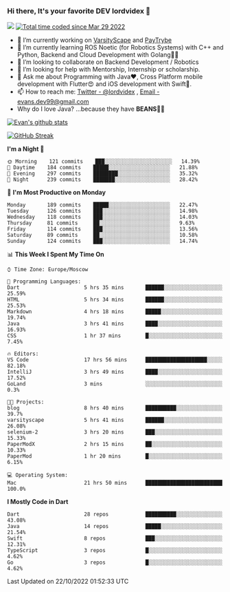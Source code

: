 ### Hi there, It's your favorite DEV lordvidex 👋
<img src="https://komarev.com/ghpvc/?username=lordvidex&label=Views&color=blue&style=plastic" /> <a href="https://wakatime.com/@0e56db35-d16b-410a-acc0-4085055304bf"><img src="https://wakatime.com/badge/user/0e56db35-d16b-410a-acc0-4085055304bf.svg" alt="Total time coded since Mar 29 2022" /></a>

- 🔭 I’m currently working on [VarsityScape](https://varsityscape.com) and [PayTrybe](https://www.paytrybe.com)
- 🌱 I’m currently learning ROS Noetic (for Robotics Systems) with C++ and Python, Backend and Cloud Development with Golang🧙🏼
- 👯 I’m looking to collaborate on Backend Development / Robotics
- 🤔 I’m looking for help with Mentorship, Internship or scholarship.
- 💬 Ask me about Programming with Java❤️, Cross Platform mobile development with Flutter😍 and iOS development with Swift🚀.
- 📫 How to reach me: [Twitter - @lordvidex](https://twitter.com/lordvidex) , [Email - evans.dev99@gmail.com](mailto:evans.dev99@gmail.com?body=Hello%20Evans,)
- Why do I love Java? ...because they have **BEANS**🤤😋

<div>
<!-- <a href="https://github.com/lordvidex">
  <img src="https://github-readme-stats.vercel.app/api/top-langs/?username=lordvidex&theme=light" />
</a>    -->
<!-- [![Top Langs](https://github-readme-stats.vercel.app/api/top-langs/?username=lordvidex)](https://github.com/lordvidex/)  -->
<a href="https://github.com/lordvidex">
 <img src="https://github-readme-stats.vercel.app/api?username=lordvidex&show_icons=true&theme=light&line_height=27" alt="Evan's github stats"/>
</a>
</div>

[![GitHub Streak](https://github-readme-streak-stats.herokuapp.com?user=lordvidex&theme=github-dark&hide_border=true)](https://git.io/streak-stats)

<!--
  <a href="https://github.com/iampawan/FlutterExampleApps">
    <img align="center" src="https://github-readme-stats.vercel.app/api/pin/?username=iampawan&repo=FlutterExampleApps&theme=light" />

  </a>
  <a href="https://github.com/iampawan/VelocityX">
   <img align="center" src="https://github-readme-stats.vercel.app/api/pin/?username=iampawan&repo=VelocityX&theme=light" />
  </a>
-->
<!--START_SECTION:waka-->
**I'm a Night 🦉** 

```text
🌞 Morning    121 commits    ███░░░░░░░░░░░░░░░░░░░░░░   14.39% 
🌆 Daytime    184 commits    █████░░░░░░░░░░░░░░░░░░░░   21.88% 
🌃 Evening    297 commits    ████████░░░░░░░░░░░░░░░░░   35.32% 
🌙 Night      239 commits    ███████░░░░░░░░░░░░░░░░░░   28.42%

```
📅 **I'm Most Productive on Monday** 

```text
Monday       189 commits    █████░░░░░░░░░░░░░░░░░░░░   22.47% 
Tuesday      126 commits    ███░░░░░░░░░░░░░░░░░░░░░░   14.98% 
Wednesday    118 commits    ███░░░░░░░░░░░░░░░░░░░░░░   14.03% 
Thursday     81 commits     ██░░░░░░░░░░░░░░░░░░░░░░░   9.63% 
Friday       114 commits    ███░░░░░░░░░░░░░░░░░░░░░░   13.56% 
Saturday     89 commits     ██░░░░░░░░░░░░░░░░░░░░░░░   10.58% 
Sunday       124 commits    ███░░░░░░░░░░░░░░░░░░░░░░   14.74%

```


📊 **This Week I Spent My Time On** 

```text
⌚︎ Time Zone: Europe/Moscow

💬 Programming Languages: 
Dart                     5 hrs 35 mins       ██████░░░░░░░░░░░░░░░░░░░   25.59% 
HTML                     5 hrs 34 mins       ██████░░░░░░░░░░░░░░░░░░░   25.53% 
Markdown                 4 hrs 18 mins       █████░░░░░░░░░░░░░░░░░░░░   19.74% 
Java                     3 hrs 41 mins       ████░░░░░░░░░░░░░░░░░░░░░   16.93% 
CSS                      1 hr 37 mins        █░░░░░░░░░░░░░░░░░░░░░░░░   7.45%

🔥 Editors: 
VS Code                  17 hrs 56 mins      ████████████████████░░░░░   82.18% 
IntelliJ                 3 hrs 49 mins       ████░░░░░░░░░░░░░░░░░░░░░   17.52% 
GoLand                   3 mins              ░░░░░░░░░░░░░░░░░░░░░░░░░   0.3%

🐱‍💻 Projects: 
blog                     8 hrs 40 mins       ██████████░░░░░░░░░░░░░░░   39.7% 
varsityscape             5 hrs 41 mins       ██████░░░░░░░░░░░░░░░░░░░   26.08% 
selenium-2               3 hrs 20 mins       ███░░░░░░░░░░░░░░░░░░░░░░   15.33% 
PaperModX                2 hrs 15 mins       ██░░░░░░░░░░░░░░░░░░░░░░░   10.33% 
PaperMod                 1 hr 20 mins        █░░░░░░░░░░░░░░░░░░░░░░░░   6.15%

💻 Operating System: 
Mac                      21 hrs 50 mins      █████████████████████████   100.0%

```

**I Mostly Code in Dart** 

```text
Dart                     28 repos            ██████████░░░░░░░░░░░░░░░   43.08% 
Java                     14 repos            █████░░░░░░░░░░░░░░░░░░░░   21.54% 
Swift                    8 repos             ███░░░░░░░░░░░░░░░░░░░░░░   12.31% 
TypeScript               3 repos             █░░░░░░░░░░░░░░░░░░░░░░░░   4.62% 
Go                       3 repos             █░░░░░░░░░░░░░░░░░░░░░░░░   4.62%

```



 Last Updated on 22/10/2022 01:52:33 UTC
<!--END_SECTION:waka-->
